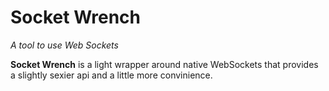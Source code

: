 # Socket Wrench

*A tool to use Web Sockets*

**Socket Wrench** is a light wrapper around native WebSockets that provides a slightly sexier api and a little more convinience.